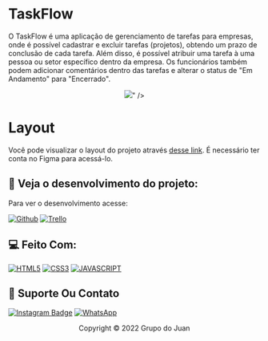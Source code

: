 
# TaskFlow

O TaskFlow é uma aplicação de gerenciamento de tarefas para empresas,
onde é possível cadastrar e excluir tarefas (projetos), obtendo um prazo de 
conclusão de cada tarefa. Além disso, é possível atribuir uma tarefa à uma pessoa 
ou setor específico dentro da empresa. Os funcionários também podem adicionar
comentários dentro das tarefas e alterar o status de "Em Andamento" para "Encerrado".

<p align="center">
 <img src="<blockquote class="imgur-embed-pub" lang="en" data-id="a/RGSycAH" data-context="false" ><a href="//imgur.com/a/RGSycAH"></a></blockquote><script async src="//s.imgur.com/min/embed.js" charset="utf-8"></script>" />
</p>


# Layout

Você pode visualizar o layout do projeto através <a href="https://www.figma.com/file/cmfQPgBt8CDLvne5FKysO8/TaskFlow?node-id=1%3A2">desse link</a>. É necessário ter conta 
no Figma para acessá-lo.

## 👀 Veja o desenvolvimento do projeto:

Para ver o desenvolvimento acesse:

[![Github](https://img.shields.io/badge/GitHub-100000?style=for-the-badge&logo=github&logoColor=white)](https://github.com/COMP4026-ENSW2026/atividade-config-01-grupo-do-juantavares)
[![Trello](https://img.shields.io/badge/Trello-0052CC?style=for-the-badge&logo=trello&logoColor=white)](https://trello.com/link-do-trello-do-projeto)

## 💻 Feito Com:
[![HTML5](https://img.shields.io/badge/HTML5-E34F26?style=for-the-badge&logo=html5&logoColor=white)](https://developer.mozilla.org/pt-BR/docs/Web/HTML)
[![CSS3](https://img.shields.io/badge/CSS3-1572B6?style=for-the-badge&logo=css3&logoColor=white)](https://developer.mozilla.org/pt-BR/docs/Web/CSS)
[![JAVASCRIPT](https://img.shields.io/badge/JavaScript-F7DF1E?style=for-the-badge&logo=javascript&logoColor=black)](https://developer.mozilla.org/pt-BR/docs/Web/JavaScript)

## :iphone: Suporte Ou Contato

[![Instagram Badge](https://img.shields.io/badge/Instagram-E4405F?style=for-the-badge&logo=instagram&logoColor=white)](https://instagram.com/lucasgvr/)
[![WhatsApp](https://img.shields.io/badge/WhatsApp-25D366?style=for-the-badge&logo=whatsapp&logoColor=white)](https://wa.me/5543999221392)

<p align="center">Copyright © 2022 Grupo do Juan</p>

